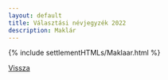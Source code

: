 ```yaml
---
layout: default
title: Választási névjegyzék 2022
description: Maklár
---
```


{% include settlementHTMLs/Maklaar.html %}

[Vissza](./)